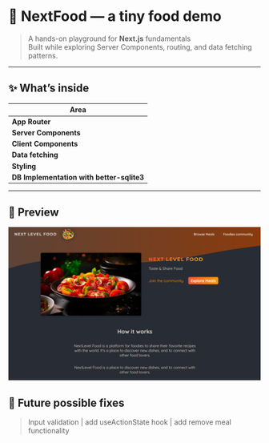# 🍔 NextFood — a tiny food demo

> A hands-on playground for **Next.js** fundamentals  
> Built while exploring Server Components, routing, and data fetching patterns.

---

## ✨ What’s inside

| Area |
|------|
| **App Router** |
| **Server Components** |
| **Client Components** |
| **Data fetching** |
| **Styling** |
| **DB Implementation with better-sqlite3** |

---

## 📸 Preview

![NextFood screenshot](./public/images/delicious.png)

## 📸 Future possible fixes

> Input validation | add useActionState hook | add remove meal functionality
